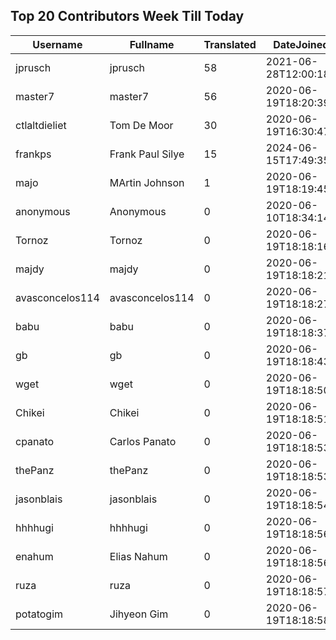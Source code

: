 ## Top 20 Contributors Week Till Today ##
|Username|Fullname|Translated|DateJoined|Language|
|--------|--------|----------|----------|-------|
|jprusch|jprusch|58|2021-06-28T12:00:18.|de|
|master7|master7|56|2020-06-19T18:20:39.|pl|
|ctlaltdieliet|Tom De Moor|30|2020-06-19T16:30:47Z|nl|
|frankps|Frank Paul Silye|15|2024-06-15T17:49:35.|nb_NO|
|majo|MArtin Johnson|1|2020-06-19T18:19:45Z|sv|
|anonymous|Anonymous|0|2020-06-10T18:34:14.||
|Tornoz|Tornoz|0|2020-06-19T18:18:16.||
|majdy|majdy|0|2020-06-19T18:18:21.||
|avasconcelos114|avasconcelos114|0|2020-06-19T18:18:27Z||
|babu|babu|0|2020-06-19T18:18:37.||
|gb|gb|0|2020-06-19T18:18:43.||
|wget|wget|0|2020-06-19T18:18:50Z|ro|
|Chikei|Chikei|0|2020-06-19T18:18:51Z|zh_Hant|
|cpanato|Carlos Panato|0|2020-06-19T18:18:53Z||
|thePanz|thePanz|0|2020-06-19T18:18:53Z||
|jasonblais|jasonblais|0|2020-06-19T18:18:54Z||
|hhhhugi|hhhhugi|0|2020-06-19T18:18:56.||
|enahum|Elias  Nahum|0|2020-06-19T18:18:56Z|es|
|ruza|ruza|0|2020-06-19T18:18:57.||
|potatogim|Jihyeon Gim|0|2020-06-19T18:18:58.|ko|
